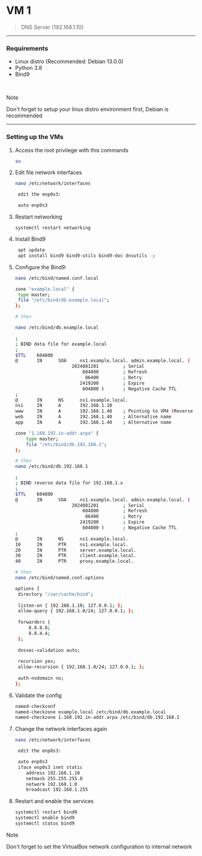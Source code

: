 # VM 1
> DNS Server (192.168.1.10)

---
### Requirements
- Linux distro (Recommended: Debian 13.0.0)
- Python 3.8
- Bind9

</br>

> [!NOTE]
> Don't forget to setup your linux distro environment first, Debian is recommended
---

### Setting up the VMs
1. Access the root privilege with this commands
   ```bash
   su
   ```

2. Edit file network interfaces
   ```bash
   nano /etc/network/interfaces

    edit the enp0s3:
   
    auto enp0s3
   ```
3. Restart networking
   ```
   systemctl restart networking
   ```
4. Install Bind9
   ```bash
    apt update
    apt install bind9 bind9-utils bind9-doc dnsutils -y
   ```
5. Configure the Bind9:
   ```bash
   nano /etc/bind/named.conf.local

   zone "example.local" {
    type master;
    file "/etc/bind/db.example.local";
   };

   # then

   nano /etc/bind/db.example.local

   ;
   ; BIND data file for example.local
   ;
   $TTL    604800
   @       IN      SOA     ns1.example.local. admin.example.local. (
                        2024081201         ; Serial
                            604800         ; Refresh
                             86400         ; Retry
                           2419200         ; Expire
                            604800 )       ; Negative Cache TTL
   ;
   @       IN      NS      ns1.example.local.
   ns1     IN      A       192.168.1.10
   www     IN      A       192.168.1.40    ; Pointing to VM4 (Reverse Proxy)
   web     IN      A       192.168.1.40    ; Alternative name
   app     IN      A       192.168.1.40    ; Alternative name
   
   zone "1.168.192.in-addr.arpa" {
       type master;
       file "/etc/bind/db.192.168.1";
   };

   # then
   nano /etc/bind/db.192.168.1

   ;
   ; BIND reverse data file for 192.168.1.x
   ;
   $TTL    604800
   @       IN      SOA     ns1.example.local. admin.example.local. (
                        2024081201         ; Serial
                            604800         ; Refresh
                             86400         ; Retry
                           2419200         ; Expire
                            604800 )       ; Negative Cache TTL
   ;
   @       IN      NS      ns1.example.local.
   10      IN      PTR     ns1.example.local.
   20      IN      PTR     server.example.local.
   30      IN      PTR     client.example.local.
   40      IN      PTR     proxy.example.local.

   # then
   nano /etc/bind/named.conf.options

   options {
    directory "/var/cache/bind";
    
    listen-on { 192.168.1.10; 127.0.0.1; };
    allow-query { 192.168.1.0/24; 127.0.0.1; };
    
    forwarders {
        8.8.8.8;
        8.8.4.4;
    };
    
    dnssec-validation auto;
    
    recursion yes;
    allow-recursion { 192.168.1.0/24; 127.0.0.1; };
    
    auth-nxdomain no;
   };
   
   
   ```
6. Validate the config
      ```bash
      named-checkconf
      named-checkzone example.local /etc/bind/db.example.local
      named-checkzone 1.168.192.in-addr.arpa /etc/bind/db.192.168.1
      ```
7. Change the network interfaces again
   ```bash
   nano /etc/network/interfaces

    edit the enp0s3:
   
    auto enp0s3
    iface enp0s3 inet static
       address 192.168.1.10
       netmask 255.255.255.0
       network 192.168.1.0
       broadcast 192.168.1.255
   ```
   
8. Restart and enable the services
      ```bash
      systemctl restart bind9
      systemctl enable bind9
      systemctl status bind9
      ```

> [!NOTE]
> Don't forget to set the VirtualBox network configuration to internal network
